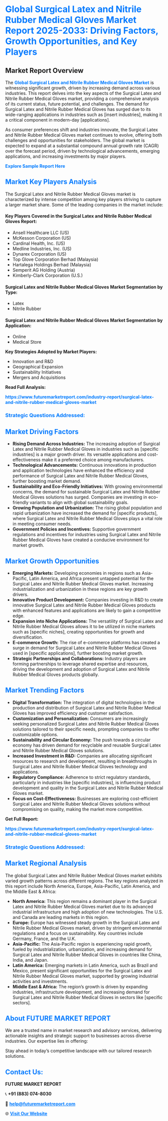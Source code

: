 <h1 style="color: #007BFF;">Global Surgical Latex and Nitrile Rubber Medical Gloves Market Report 2025-2033: Driving Factors, Growth Opportunities, and Key Players</h1>

<section id="overview">
<h2>Market Report Overview</h2>
<p>The <a href="https://www.futuremarketreport.com/industry-report/surgical-latex-and-nitrile-rubber-medical-gloves-market" style="color: #007BFF; text-decoration: none;"><strong>Global Surgical Latex and Nitrile Rubber Medical Gloves Market</strong></a> is witnessing significant growth, driven by increasing demand across various industries. This report delves into the key aspects of the Surgical Latex and Nitrile Rubber Medical Gloves market, providing a comprehensive analysis of its current status, future potential, and challenges. The demand for Surgical Latex and Nitrile Rubber Medical Gloves has surged due to its wide-ranging applications in industries such as [insert industries], making it a critical component in modern-day [applications].</p>
<p>As consumer preferences shift and industries innovate, the Surgical Latex and Nitrile Rubber Medical Gloves market continues to evolve, offering both challenges and opportunities for stakeholders. The global market is expected to expand at a substantial compound annual growth rate (CAGR) over the forecast period, driven by technological advancements, emerging applications, and increasing investments by major players.</p>
</section>

<section id="overview">
<p><a href="https://www.futuremarketreport.com/request-sample/reportId=37238" style="color: #007BFF; text-decoration: none;"><strong>Explore Sample Report Here</strong></a></p>
</section>

<section id="key-players">
<h2 style="color: #007BFF;">Market Key Players Analysis</h2>
<p>The Surgical Latex and Nitrile Rubber Medical Gloves market is characterized by intense competition among key players striving to capture a larger market share. Some of the leading companies in the market include:</p>
<h4>Key Players Covered in the Surgical Latex and Nitrile Rubber Medical Gloves Report:</h4>
<ul><li>Ansell Healthcare LLC (US)</li><li>McKesson Corporation (US)</li><li>Cardinal Health, Inc. (US)</li><li>Medline Industries, Inc. (US)</li><li>Dynarex Corporation (US)</li><li>Top Glove Corporation Berhad (Malaysia)</li><li>Hartalega Holdings Berhad (Malaysia)</li><li>Semperit AG Holding (Austria)</li><li>Kimberly-Clark Corporation (U.S.)</li></ul>
<h4>Surgical Latex and Nitrile Rubber Medical Gloves Market Segmentation by Type:</h4>
<ul><li>Latex</li><li>Nitrile Rubber</li></ul>

<h4>Surgical Latex and Nitrile Rubber Medical Gloves Market Segmentation by Application:</h4>
<ul><li>Online</li><li>Medical Store</li></ul>
<p><strong>Key Strategies Adopted by Market Players:</strong></p>
<ul>
<li>Innovation and R&D</li>
<li>Geographical Expansion</li>
<li>Sustainability Initiatives</li>
<li>Mergers and Acquisitions</li>
</ul>
</section>

<section>
<p><strong>Read Full Analysis: </strong></p><a href="https://www.futuremarketreport.com/industry-report/surgical-latex-and-nitrile-rubber-medical-gloves-market" style="color: #007BFF; text-decoration: none;"><strong>https://www.futuremarketreport.com/industry-report/surgical-latex-and-nitrile-rubber-medical-gloves-market</strong></a>
<h3 style="color: #007BFF;">Strategic Questions Addressed:</h3>
</section>

<section id="driving-factors">
<h2 style="color: #007BFF;">Market Driving Factors</h2>
<ul>
<li><strong>Rising Demand Across Industries:</strong> The increasing adoption of Surgical Latex and Nitrile Rubber Medical Gloves in industries such as [specific industries] is a major growth driver. Its versatile applications and cost-effectiveness make it a preferred choice among manufacturers.</li>
<li><strong>Technological Advancements:</strong> Continuous innovations in production and application technologies have enhanced the efficiency and performance of Surgical Latex and Nitrile Rubber Medical Gloves, further boosting market demand.</li>
<li><strong>Sustainability and Eco-Friendly Initiatives:</strong> With growing environmental concerns, the demand for sustainable Surgical Latex and Nitrile Rubber Medical Gloves solutions has surged. Companies are investing in eco-friendly variants to align with global sustainability goals.</li>
<li><strong>Growing Population and Urbanization:</strong> The rising global population and rapid urbanization have increased the demand for [specific products], where Surgical Latex and Nitrile Rubber Medical Gloves plays a vital role in meeting consumer needs.</li>
<li><strong>Government Policies and Incentives:</strong> Supportive government regulations and incentives for industries using Surgical Latex and Nitrile Rubber Medical Gloves have created a conducive environment for market growth.</li>
</ul>
</section>

<section id="growth-opportunities">
<h2 style="color: #007BFF;">Market Growth Opportunities</h2>
<ul>
<li><strong>Emerging Markets:</strong> Developing economies in regions such as Asia-Pacific, Latin America, and Africa present untapped potential for the Surgical Latex and Nitrile Rubber Medical Gloves market. Increasing industrialization and urbanization in these regions are key growth drivers.</li>
<li><strong>Innovative Product Development:</strong> Companies investing in R&D to create innovative Surgical Latex and Nitrile Rubber Medical Gloves products with enhanced features and applications are likely to gain a competitive edge.</li>
<li><strong>Expansion into Niche Applications:</strong> The versatility of Surgical Latex and Nitrile Rubber Medical Gloves allows it to be utilized in niche markets such as [specific niches], creating opportunities for growth and diversification.</li>
<li><strong>E-commerce Growth:</strong> The rise of e-commerce platforms has created a surge in demand for Surgical Latex and Nitrile Rubber Medical Gloves used in [specific applications], further boosting market growth.</li>
<li><strong>Strategic Partnerships and Collaborations:</strong> Industry players are forming partnerships to leverage shared expertise and resources, driving the development and adoption of Surgical Latex and Nitrile Rubber Medical Gloves products globally.</li>
</ul>
</section>

<section id="trending-factors">
<h2 style="color: #007BFF;">Market Trending Factors</h2>
<ul>
<li><strong>Digital Transformation:</strong> The integration of digital technologies in the production and distribution of Surgical Latex and Nitrile Rubber Medical Gloves has improved efficiency and customer satisfaction.</li>
<li><strong>Customization and Personalization:</strong> Consumers are increasingly seeking personalized Surgical Latex and Nitrile Rubber Medical Gloves solutions tailored to their specific needs, prompting companies to offer customizable options.</li>
<li><strong>Sustainability and Circular Economy:</strong> The push towards a circular economy has driven demand for recyclable and reusable Surgical Latex and Nitrile Rubber Medical Gloves solutions.</li>
<li><strong>Increased Investment in R&D:</strong> Companies are allocating significant resources to research and development, resulting in breakthroughs in Surgical Latex and Nitrile Rubber Medical Gloves technology and applications.</li>
<li><strong>Regulatory Compliance:</strong> Adherence to strict regulatory standards, particularly in industries like [specific industries], is influencing product development and quality in the Surgical Latex and Nitrile Rubber Medical Gloves market.</li>
<li><strong>Focus on Cost-Effectiveness:</strong> Businesses are exploring cost-efficient Surgical Latex and Nitrile Rubber Medical Gloves solutions without compromising on quality, making the market more competitive.</li>
</ul>
</section>

<section>
<p><strong>Get Full Report: </strong></p><a href="https://www.futuremarketreport.com/industry-report/surgical-latex-and-nitrile-rubber-medical-gloves-market" style="color: #007BFF; text-decoration: none;"><strong>https://www.futuremarketreport.com/industry-report/surgical-latex-and-nitrile-rubber-medical-gloves-market</strong></a>
<h3 style="color: #007BFF;">Strategic Questions Addressed:</h3>
</section>


<section id="regional-analysis">
<h2 style="color: #007BFF;">Market Regional Analysis</h2>
<p>The global Surgical Latex and Nitrile Rubber Medical Gloves market exhibits varied growth patterns across different regions. The key regions analyzed in this report include North America, Europe, Asia-Pacific, Latin America, and the Middle East & Africa:</p>
<ul>
<li><strong>North America:</strong> This region remains a dominant player in the Surgical Latex and Nitrile Rubber Medical Gloves market due to its advanced industrial infrastructure and high adoption of new technologies. The U.S. and Canada are leading markets in this region.</li>
<li><strong>Europe:</strong> Europe has witnessed steady growth in the Surgical Latex and Nitrile Rubber Medical Gloves market, driven by stringent environmental regulations and a focus on sustainability. Key countries include Germany, France, and the U.K.</li>
<li><strong>Asia-Pacific:</strong> The Asia-Pacific region is experiencing rapid growth, fueled by industrialization, urbanization, and increasing demand for Surgical Latex and Nitrile Rubber Medical Gloves in countries like China, India, and Japan.</li>
<li><strong>Latin America:</strong> Emerging markets in Latin America, such as Brazil and Mexico, present significant opportunities for the Surgical Latex and Nitrile Rubber Medical Gloves market, supported by growing industrial activities and investments.</li>
<li><strong>Middle East & Africa:</strong> The region’s growth is driven by expanding industries, infrastructure development, and increasing demand for Surgical Latex and Nitrile Rubber Medical Gloves in sectors like [specific sectors].</li>
</ul>
</section>

<footer>
<h2 style="color: #007BFF;">About FUTURE MARKET REPORT</h2>
<p>We are a trusted name in market research and advisory services, delivering actionable insights and strategic support to businesses across diverse industries. Our expertise lies in offering:</p>

<p>Stay ahead in today’s competitive landscape with our tailored research solutions.</p>

<h2 style="color: #007BFF;">Contact Us:</h2>
<p><strong>FUTURE MARKET REPORT</strong></p>
<p>📞 <strong>+91 (883) 074-8030</strong></p>
<p>📧 <strong><a href="mailto:help@futuremarketreport.com" style="color: #007BFF;">help@futuremarketreport.com</a></strong></p>
<p>🌐 <strong><a href="https://www.futuremarketreport.com/" style="color: #007BFF;">Visit Our Website</a></strong></p>
</footer>